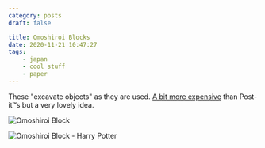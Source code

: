 ```yaml
---
category: posts
draft: false

title: Omoshiroi Blocks
date: 2020-11-21 10:47:27
tags:
    - japan
    - cool stuff
    - paper
---
```


These "excavate objects" as they are used. [A bit more expensive](https://www.aliexpress.com/item/32971615796.html) than Post-it™s but a very lovely idea.

![Omoshiroi Block](/misc/o/omoshiroi-2.jpg)

![Omoshiroi Block - Harry Potter](/misc/o/omoshiroi-hp.jpg)
